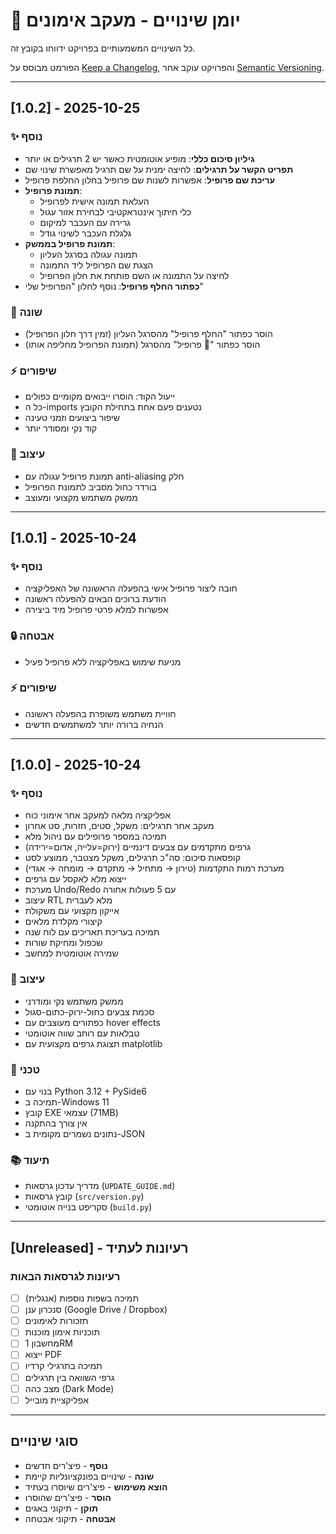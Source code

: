 # 📝 יומן שינויים - מעקב אימונים

כל השינויים המשמעותיים בפרויקט ידווחו בקובץ זה.

הפורמט מבוסס על [Keep a Changelog](https://keepachangelog.com/he/1.0.0/),
והפרויקט עוקב אחר [Semantic Versioning](https://semver.org/lang/he/).

---

## [1.0.2] - 2025-10-25

### ✨ נוסף
- **גיליון סיכום כללי**: מופיע אוטומטית כאשר יש 2 תרגילים או יותר
- **תפריט הקשר על תרגילים**: לחיצה ימנית על שם תרגיל מאפשרת שינוי שם
- **עריכת שם פרופיל**: אפשרות לשנות שם פרופיל בחלון החלפת פרופיל
- **תמונת פרופיל**: 
  - העלאת תמונה אישית לפרופיל
  - כלי חיתוך אינטראקטיבי לבחירת אזור עגול
  - גרירה עם העכבר למיקום
  - גלגלת העכבר לשינוי גודל
- **תמונת פרופיל בממשק**: 
  - תמונה עגולה בסרגל העליון
  - הצגת שם הפרופיל ליד התמונה
  - לחיצה על התמונה או השם פותחת את חלון הפרופיל
- **כפתור החלף פרופיל**: נוסף לחלון "הפרופיל שלי"

### 🔄 שונה
- הוסר כפתור "החלף פרופיל" מהסרגל העליון (זמין דרך חלון הפרופיל)
- הוסר כפתור "👤 פרופיל" מהסרגל (תמונת הפרופיל מחליפה אותו)

### ⚡ שיפורים
- ייעול הקוד: הוסרו ייבואים מקומיים כפולים
- כל ה-imports נטענים פעם אחת בתחילת הקובץ
- שיפור ביצועים וזמני טעינה
- קוד נקי ומסודר יותר

### 🎨 עיצוב
- תמונת פרופיל עגולה עם anti-aliasing חלק
- בורדר כחול מסביב לתמונת הפרופיל
- ממשק משתמש מקצועי ומעוצב

---

## [1.0.1] - 2025-10-24

### ✨ נוסף
- חובה ליצור פרופיל אישי בהפעלה הראשונה של האפליקציה
- הודעת ברוכים הבאים להפעלה ראשונה
- אפשרות למלא פרטי פרופיל מיד ביצירה

### 🔒 אבטחה
- מניעת שימוש באפליקציה ללא פרופיל פעיל

### ⚡ שיפורים
- חוויית משתמש משופרת בהפעלה ראשונה
- הנחיה ברורה יותר למשתמשים חדשים

---

## [1.0.0] - 2025-10-24

### ✨ נוסף
- אפליקציה מלאה למעקב אחר אימוני כוח
- מעקב אחר תרגילים: משקל, סטים, חזרות, סט אחרון
- תמיכה במספר פרופילים עם ניהול מלא
- גרפים מתקדמים עם צבעים דינמיים (ירוק=עלייה, אדום=ירידה)
- קופסאות סיכום: סה"כ תרגילים, משקל מצטבר, ממוצע לסט
- מערכת רמות התקדמות (טירון → מתחיל → מתקדם → מומחה → אגדי)
- ייצוא מלא לאקסל עם גרפים
- מערכת Undo/Redo עם 5 פעולות אחורה
- עיצוב RTL מלא לעברית
- אייקון מקצועי עם משקולת
- קיצורי מקלדת מלאים
- תמיכה בעריכת תאריכים עם לוח שנה
- שכפול ומחיקת שורות
- שמירה אוטומטית למחשב

### 🎨 עיצוב
- ממשק משתמש נקי ומודרני
- סכמת צבעים כחול-ירוק-כתום-סגול
- כפתורים מעוצבים עם hover effects
- טבלאות עם רוחב שווה אוטומטי
- תצוגת גרפים מקצועית עם matplotlib

### 🔧 טכני
- בנוי עם Python 3.12 + PySide6
- תמיכה ב-Windows 11
- קובץ EXE עצמאי (71MB)
- אין צורך בהתקנה
- נתונים נשמרים מקומית ב-JSON

### 📚 תיעוד
- מדריך עדכון גרסאות (`UPDATE_GUIDE.md`)
- קובץ גרסאות (`src/version.py`)
- סקריפט בנייה אוטומטי (`build.py`)

---

## [Unreleased] - רעיונות לעתיד

### רעיונות לגרסאות הבאות
- [ ] תמיכה בשפות נוספות (אנגלית)
- [ ] סנכרון ענן (Google Drive / Dropbox)
- [ ] תזכורות לאימונים
- [ ] תוכניות אימון מוכנות
- [ ] מחשבון 1RM
- [ ] ייצוא PDF
- [ ] תמיכה בתרגילי קרדיו
- [ ] גרפי השוואה בין תרגילים
- [ ] מצב כהה (Dark Mode)
- [ ] אפליקציית מובייל

---

## סוגי שינויים

- **נוסף** - פיצ'רים חדשים
- **שונה** - שינויים בפונקציונליות קיימת
- **הוצא משימוש** - פיצ'רים שיוסרו בעתיד
- **הוסר** - פיצ'רים שהוסרו
- **תוקן** - תיקוני באגים
- **אבטחה** - תיקוני אבטחה

